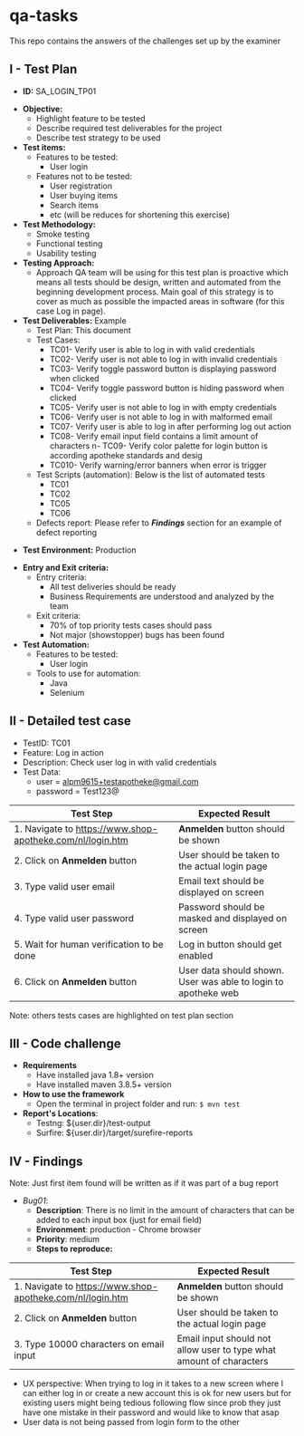 # qa-tasks
This repo contains the answers of the challenges set up by the examiner

## I - Test Plan
* **ID:**  SA_LOGIN_TP01
+ **Objective:** 
  *  Highlight feature to be tested
  *  Describe required test deliverables for the project
  *  Describe test strategy to be used
+ **Test items:** 
  + Features to be tested:
    * User login
  + Features not to be tested:
    * User registration
    * User buying items
    * Search items
    * etc (will be reduces for shortening this exercise)
+ **Test Methodology:**
  *  Smoke testing
  *  Functional testing
  *  Usability testing
+ **Testing Approach:**
  + Approach QA team will be using for this test plan is proactive which means all tests should be design, written and automated from the beginning development process. Main goal of this strategy is to cover as much as possible the impacted areas in software (for this case Log in page).
+ **Test Deliverables:** Example
  * Test Plan: This document
  + Test Cases:
    - TC01- Verify user is able to log in with valid credentials
    - TC02- Verify user is not able to log in with invalid credentials
    - TC03- Verify toggle password button is displaying password when clicked
    - TC04- Verify toggle password button is hiding password when clicked 
    - TC05- Verify user is not able to log in with empty credentials
    - TC06- Verify user is not able to log in with malformed email
    - TC07- Verify user is able to log in after performing log out action
    - TC08- Verify email input field contains a limit amount of characters
    n- TC09- Verify color palette for login button is according apotheke standards and desig
    - TC010- Verify warning/error banners when error is trigger
  * Test Scripts (automation): 
Below is the list of automated tests
    * TC01
    * TC02
    * TC05
    * TC06
  * Defects report: Please refer to _**Findings**_ section for an example of defect reporting
 - **Test Environment:**  Production
 + **Entry and Exit criteria:**
    + Entry criteria:
      * All test deliveries should be ready
      * Business Requirements are understood and analyzed by the team
    + Exit criteria:
      * 70% of top priority tests cases should pass
      * Not major (showstopper) bugs has been found
 + **Test Automation:** 
    + Features to be tested:
      * User login
    + Tools to use for automation:
      * Java
      * Selenium
 

## II - Detailed test case
* TestID: TC01
* Feature: Log in action
* Description: Check user log in with valid credentials
* Test Data:
  * user = alpm9615+testapotheke@gmail.com 
  * password = Test123@


Test Step  | Expected Result
------------- | -------------
1. Navigate to https://www.shop-apotheke.com/nl/login.htm   | **Anmelden** button should be shown
2. Click on **Anmelden** button | User should be taken to the actual login page
3. Type valid user email  | Email text should be displayed on screen
4. Type valid user password | Password should be masked and displayed on screen
5. Wait for human verification to be done | Log in button should get enabled
6. Click on **Anmelden** button | User data should shown. User was able to login to apotheke web


Note: others tests cases are highlighted on test plan section
## III - Code challenge 
- **Requirements**
    - Have installed java 1.8+ version
    - Have installed maven 3.8.5+ version
- **How to use the framework**
  - Open the terminal in project folder and run: `$ mvn test`
- **Report's Locations**:
  - Testng: ${user.dir}/test-output
  - Surfire: ${user.dir}/target/surefire-reports

## IV - Findings 
Note: Just first item found will be written as if it was part of a bug report
- _Bug01_:
  - **Description**: There is no limit in the amount of characters that can be added to each input box (just for email field)
  - **Environment**: production - Chrome browser
  - **Priority**: medium
  - **Steps to reproduce:**
  
Test Step  | Expected Result
------------- | -------------
1. Navigate to https://www.shop-apotheke.com/nl/login.htm   | **Anmelden** button should be shown
2. Click on **Anmelden** button | User should be taken to the actual login page
3. Type 10000 characters on email input  | Email input should not allow user to type what amount of characters
- UX perspective: When trying to log in it takes to a new screen where I can either log in or create a new account this is ok for new users but for existing users might being tedious following flow since prob they just have one mistake in their password and would like to know that asap
- User data is not being passed from login form to the other
